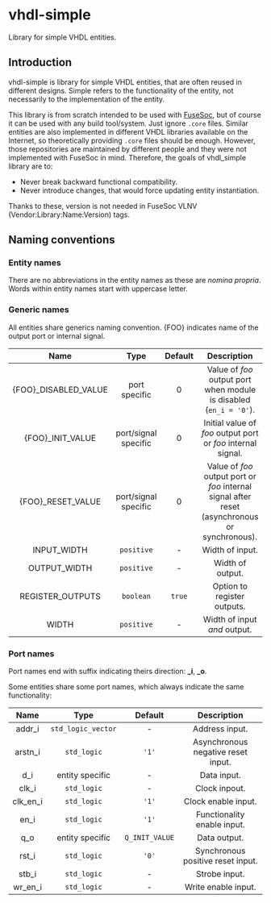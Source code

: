 # vhdl-simple
Library for simple VHDL entities.

## Introduction
vhdl-simple is library for simple VHDL entities, that are often reused in different designs.
Simple refers to the functionality of the entity, not necessarily to the implementation of the entity.

This library is from scratch intended to be used with [FuseSoc](https://github.com/olofk/fusesoc), but of course it can be used with any build tool/system.
Just ignore `.core` files.
Similar entities are also implemented in different VHDL libraries available on the Internet, so theoretically providing `.core` files should be enough.
However, those repositories are maintained by different people and they were not implemented with FuseSoc in mind.
Therefore, the goals of vhdl\_simple library are to:
- Never break backward functional compatibility.
- Never introduce changes, that would force updating entity instantiation.

Thanks to these, version is not needed in FuseSoc VLNV (Vendor:Library:Name:Version) tags.

## Naming conventions

### Entity names

There are no abbreviations in the entity names as these are *nomina propria*.
Words within entity names start with uppercase letter.

### Generic names

All entities share generics naming convention.
{FOO} indicates name of the output port or internal signal.

| Name | Type | Default | Description |
| :---: | :---: | :---: | :---: |
| {FOO}_DISABLED_VALUE | port specific | 0 | Value of *foo* output port when module is disabled (`en_i = '0'`). |
| {FOO}_INIT_VALUE | port/signal specific | 0 | Initial value of *foo* output port or *foo* internal signal. 
| {FOO}_RESET_VALUE | port/signal specific | 0 | Value of *foo* output port or *foo* internal signal after reset (asynchronous or synchronous). |
| INPUT_WIDTH | `positive` | - | Width of input. |
| OUTPUT_WIDTH | `positive` | - | Width of output. |
| REGISTER_OUTPUTS | `boolean` | `true` | Option to register outputs. |
| WIDTH | `positive` | - | Width of input *and* output. |

### Port names

Port names end with suffix indicating theirs direction: **_i**, **_o**.

Some entities share some port names, which always indicate the same functionality:

| Name | Type | Default | Description |
| :---: | :---: | :---: | :---: |
| addr_i | `std_logic_vector` | - | Address input. |
| arstn_i | `std_logic` | `'1'` | Asynchronous negative reset input. |
| d_i | entity specific | - | Data input. |
| clk_i | `std_logic` | - | Clock inpout. |
| clk_en_i | `std_logic` | `'1'` | Clock enable input. |
| en_i | `std_logic` | `'1'` | Functionality enable input. |
| q_o | entity specific | `Q_INIT_VALUE` | Data output. |
| rst_i | `std_logic` | `'0'` | Synchronous positive reset input. |
| stb_i | `std_logic` | - | Strobe input. |
| wr_en_i | `std_logic` | - | Write enable input. |
